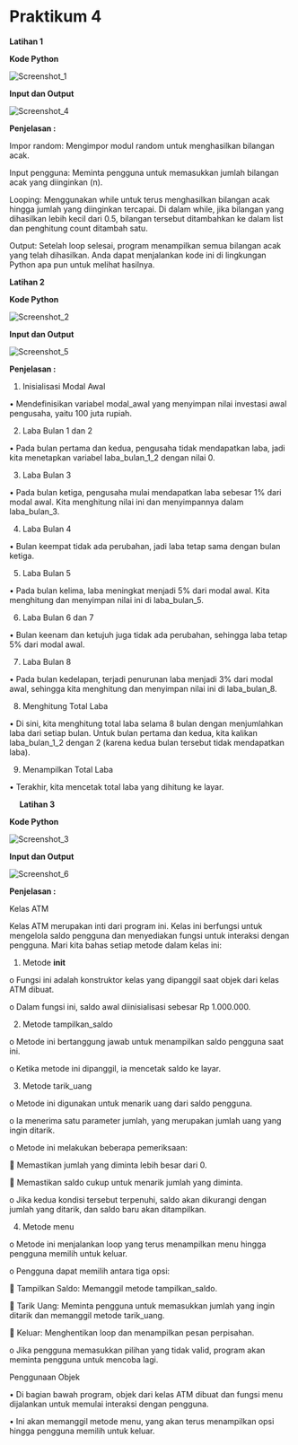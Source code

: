 # Praktikum 4

**Latihan 1**

**Kode Python**

 ![Screenshot_1](https://github.com/user-attachments/assets/e1450d2e-b11e-4b8e-93bf-c478359b34bf)

**Input dan Output**

 ![Screenshot_4](https://github.com/user-attachments/assets/063c393f-6ef5-4c9b-8412-c63cc276abb3)

**Penjelasan :**

Impor random: Mengimpor modul random untuk menghasilkan bilangan acak.

Input pengguna: Meminta pengguna untuk memasukkan jumlah bilangan acak yang diinginkan (n).

Looping: Menggunakan while untuk terus menghasilkan bilangan acak hingga jumlah yang diinginkan tercapai. Di dalam while, jika bilangan yang dihasilkan lebih kecil dari 0.5, bilangan tersebut ditambahkan ke dalam list dan penghitung count ditambah satu.

Output: Setelah loop selesai, program menampilkan semua bilangan acak yang telah dihasilkan.
Anda dapat menjalankan kode ini di lingkungan Python apa pun untuk melihat hasilnya.


**Latihan 2**

**Kode Python**

 ![Screenshot_2](https://github.com/user-attachments/assets/496dac0c-1422-48f2-9464-8df884a78023)

**Input dan Output**

 ![Screenshot_5](https://github.com/user-attachments/assets/7a62aeb1-b951-496b-8f9f-b3156ba188f1)

**Penjelasan :**

1. Inisialisasi Modal Awal

•	Mendefinisikan variabel modal_awal yang menyimpan nilai investasi awal pengusaha, yaitu 100 juta rupiah.

2. Laba Bulan 1 dan 2

•	Pada bulan pertama dan kedua, pengusaha tidak mendapatkan laba, jadi kita menetapkan variabel laba_bulan_1_2 dengan nilai 0.

3. Laba Bulan 3

•	Pada bulan ketiga, pengusaha mulai mendapatkan laba sebesar 1% dari modal awal. Kita menghitung nilai ini dan menyimpannya dalam laba_bulan_3.

4. Laba Bulan 4

•	Bulan keempat tidak ada perubahan, jadi laba tetap sama dengan bulan ketiga.

5. Laba Bulan 5

•	Pada bulan kelima, laba meningkat menjadi 5% dari modal awal. Kita menghitung dan menyimpan nilai ini di laba_bulan_5.

6. Laba Bulan 6 dan 7

•	Bulan keenam dan ketujuh juga tidak ada perubahan, sehingga laba tetap 5% dari modal awal.

7. Laba Bulan 8

•	Pada bulan kedelapan, terjadi penurunan laba menjadi 3% dari modal awal, sehingga kita menghitung dan menyimpan nilai ini di laba_bulan_8.

8. Menghitung Total Laba

•	Di sini, kita menghitung total laba selama 8 bulan dengan menjumlahkan laba dari setiap bulan. Untuk bulan pertama dan kedua, kita kalikan laba_bulan_1_2 dengan 2 (karena kedua bulan tersebut tidak mendapatkan laba).

9. Menampilkan Total Laba

•	Terakhir, kita mencetak total laba yang dihitung ke layar.

 
**Latihan 3**

**Kode Python**

 ![Screenshot_3](https://github.com/user-attachments/assets/c4a53fde-604f-4925-bc71-22f052ace05c)

**Input dan Output**

 ![Screenshot_6](https://github.com/user-attachments/assets/225e900a-d3d9-4730-a772-ee89b423912e)

**Penjelasan :**

Kelas ATM

Kelas ATM merupakan inti dari program ini. Kelas ini berfungsi untuk mengelola saldo pengguna dan menyediakan fungsi untuk interaksi dengan pengguna. Mari kita bahas setiap metode dalam kelas ini:

1.	Metode __init__

o	Fungsi ini adalah konstruktor kelas yang dipanggil saat objek dari kelas ATM dibuat.

o	Dalam fungsi ini, saldo awal diinisialisasi sebesar Rp 1.000.000.

2.	Metode tampilkan_saldo

o	Metode ini bertanggung jawab untuk menampilkan saldo pengguna saat ini.

o	Ketika metode ini dipanggil, ia mencetak saldo ke layar.

3.	Metode tarik_uang

o	Metode ini digunakan untuk menarik uang dari saldo pengguna.

o	Ia menerima satu parameter jumlah, yang merupakan jumlah uang yang ingin ditarik.

o	Metode ini melakukan beberapa pemeriksaan:

 	Memastikan jumlah yang diminta lebih besar dari 0.

 	Memastikan saldo cukup untuk menarik jumlah yang diminta.

o	Jika kedua kondisi tersebut terpenuhi, saldo akan dikurangi dengan jumlah yang ditarik, dan saldo baru akan ditampilkan.

4.	Metode menu

o	Metode ini menjalankan loop yang terus menampilkan menu hingga pengguna memilih untuk keluar.

o	Pengguna dapat memilih antara tiga opsi:

 	Tampilkan Saldo: Memanggil metode tampilkan_saldo.

 	Tarik Uang: Meminta pengguna untuk memasukkan jumlah yang ingin ditarik dan memanggil metode tarik_uang.
 
 	Keluar: Menghentikan loop dan menampilkan pesan perpisahan.

o	Jika pengguna memasukkan pilihan yang tidak valid, program akan meminta pengguna untuk mencoba lagi.

Penggunaan Objek

•	Di bagian bawah program, objek dari kelas ATM dibuat dan fungsi menu dijalankan untuk memulai interaksi dengan pengguna.

•	Ini akan memanggil metode menu, yang akan terus menampilkan opsi hingga pengguna memilih untuk keluar.

